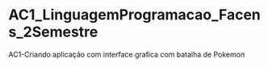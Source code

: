 # AC1_LinguagemProgramacao_Facens_2Semestre
AC1-Criando aplicação com interface grafica com batalha de Pokemon
